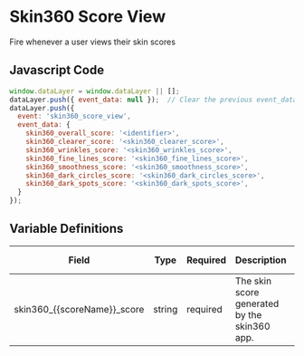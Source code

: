 # Skin360 Score View

Fire whenever a user views their skin scores

## Javascript Code

```js
window.dataLayer = window.dataLayer || [];
dataLayer.push({ event_data: null });  // Clear the previous event_data object.
dataLayer.push({
  event: 'skin360_score_view',
  event_data: {
    skin360_overall_score: '<identifier>',
    skin360_clearer_score: '<skin360_clearer_score>',
    skin360_wrinkles_score: '<skin360_wrinkles_score>',
    skin360_fine_lines_score: '<skin360_fine_lines_score>',
    skin360_smoothness_score: '<skin360_smoothness_score>',
    skin360_dark_circles_score: '<skin360_dark_circles_score>',
    skin360_dark_spots_score: '<skin360_dark_spots_score>',
  }
});
```

## Variable Definitions

|Field|Type|Required|Description|Example|Pattern|Min Length|Max Length|Minimum|Maximum|Multiple Of|
| --- | --- | --- | --- | --- | --- | --- | --- | --- | --- | --- |
|skin360_{{scoreName}}_score|string|required|The skin score generated by the skin360 app.|9.6,7.3|